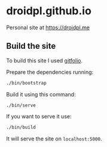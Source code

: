 # droidpl.github.io

Personal site at https://droidpl.me

## Build the site

To build this site I used [gitfolio]().

Prepare the dependencies running:
```bash
./bin/bootstrap
```

Build it using this command:
```
./bin/serve
```

If you want to serve it use:
```bash
./bin/build
```

It will serve the site on ``localhost:5000``.